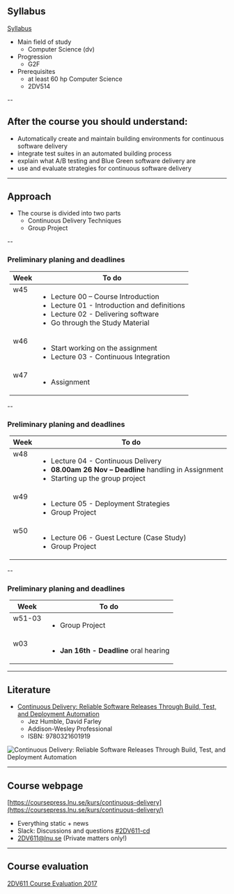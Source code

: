 <!-- Syllabus -->
## Syllabus
[Syllabus](http://kursplan.lnu.se/kursplaner/kursplan-2dv611-1.pdf)
* Main field of study
  * Computer Science (dv)
* Progression
  * G2F
* Prerequisites
  * at least 60 hp Computer Science
  * 2DV514


--
<!-- Goals -->
## After the course you should understand:
<!-- {_style="font-size: 140%"} -->
* Automatically create and maintain building environments for continuous software delivery
* integrate test suites in an automated building process
* explain what A/B testing and Blue Green software delivery are
* use and evaluate strategies for continuous software delivery

<!-- {_class="lnu-font-size-80 lnu-margin-right-30"} -->


---
## Approach
* The course is divided into two parts
    * Continuous Delivery Techniques
    * Group Project

<!-- {_style="font-size: 90%"} -->


--
### Preliminary planing  and deadlines
<table style="margin-left: 5px;">
  <thead>
    <tr>
      <th>Week</th>
      <th>To do</th>
    </tr>
  </thead>
  <tbody>
    <tr>
      <td style="vertical-align: top;">w45</td>
      <td>
        <ul>
          <li>Lecture 00 – Course Introduction </li>
          <li>Lecture 01 - Introduction and definitions</li>
          <li>Lecture 02 - Delivering software</li>
          <li>Go through the Study Material</li>
        </ul>
      </td>
    </tr>
    <tr>
      <td style="vertical-align: top;">w46</td>
      <td>
        <ul>
          <li>Start working on the assignment</li>
          <li>Lecture 03 - Continuous Integration</li>
        </ul>
      </td>
    </tr>
    <tr>
      <td style="vertical-align: top;">w47</td>
      <td>
        <ul>
          <li>Assignment</li>
        </ul>
      </td>
    </tr>
  </tbody>
</table>


--
### Preliminary planing  and deadlines
<table style="margin-left: 5px;">
  <thead>
    <tr>
      <th>Week</th>
      <th>To do</th>
    </tr>
  </thead>
  <tbody>
    <tr>
      <td style="vertical-align: top;">w48</td>
      <td>
        <ul>
          <li>Lecture 04 - Continuous Delivery</li>
          <li>
            <strong>08.00am 26 Nov – Deadline</strong> handling in Assignment
          </li>
          <li>Starting up the group project</li>
        </ul>
      </td>
    </tr>
    <tr>
      <td style="vertical-align: top;">w49</td>
      <td>
        <ul>
          <li>Lecture 05 - Deployment Strategies</li>
          <li>Group Project</li>
        </ul>
      </td>
    </tr>
    <tr>
      <td style="vertical-align: top;">w50</td>
      <td>
        <ul>
          <li>Lecture 06 - Guest Lecture (Case Study)</li>
          <li>Group Project</li>
        </ul>
      </td>
    </tr>
  </tbody>
</table>


--
### Preliminary planing  and deadlines
<table style="margin-left: 5px;">
  <thead>
    <tr>
      <th>Week</th>
      <th>To do</th>
    </tr>
  </thead>
  <tbody>
    <tr>
      <td style="vertical-align: top;">w51-03</td>
      <td>
        <ul>
          <li>Group Project</li>
        </ul>
      </td>
    </tr>
    <tr>
      <td style="vertical-align: top;">w03</td>
      <td>
        <ul>
          <li>
            <strong>Jan 16th - Deadline</strong> oral hearing</li>
        </ul>
      </td>
    </tr>
  </tbody>
</table>


---
<!-- Literature -->
## Literature
* [Continuous Delivery: Reliable Software Releases Through Build, Test, and Deployment Automation](https://www.adlibris.com/se/bok/continuous-delivery-reliable-software-releases-through-build-test-and-deployment-automation-9780321601919)
  * Jez Humble, David Farley
  * Addison-Wesley Professional
  * ISBN: 9780321601919

![Continuous Delivery: Reliable Software Releases Through Build, Test, and Deployment Automation](https://s2.adlibris.com/images/1963095/continuous-delivery-reliable-software-releases-through-build-test-and-deployment-automation.jpg)


---
<!-- webpage -->
## Course webpage
[https://coursepress.lnu.se/kurs/continuous-delivery](https://coursepress.lnu.se/kurs/continuous-delivery/)
* Everything static + news
* Slack: Discussions and questions [#2DV611-cd](https://coursepress.slack.com/archives/2DV611-cd)
* 2DV611@lnu.se (Private matters only!)

<!-- {_style="margin-right: 25%"} -->


---
<!-- Course evaluation -->
## Course evaluation
[ 2DV611 Course Evaluation 2017](2DV611-course-evaluation-ht17.pdf)
